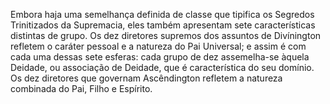 ﻿Embora haja uma semelhança definida de classe que tipifica os Segredos Trinitizados da Supremacia, eles também apresentam sete características distintas de grupo. Os dez diretores supremos dos assuntos de Divínington refletem o caráter pessoal e a natureza do Pai Universal; e assim é com cada uma dessas sete esferas: cada grupo de dez assemelha-se àquela Deidade, ou associação de Deidade, que é característica do seu domínio. Os dez diretores que governam Ascêndington refletem a natureza combinada do Pai, Filho e Espírito.